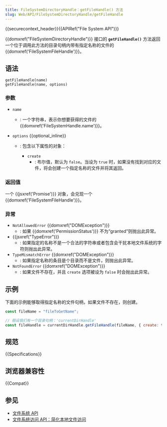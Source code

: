 ```yaml
---
title: FileSystemDirectoryHandle：getFileHandle() 方法
slug: Web/API/FileSystemDirectoryHandle/getFileHandle
---
```


{{securecontext_header}}{{APIRef("File System API")}}

{{domxref("FileSystemDirectoryHandle")}} 接口的 **`getFileHandle()`** 方法返回一个位于调用此方法的目录句柄内带有指定名称的文件的 {{domxref('FileSystemFileHandle')}}。

## 语法

```js-nolint
getFileHandle(name)
getFileHandle(name, options)
```

### 参数

- `name`
  - : 一个字符串，表示你想要获得的文件的 {{domxref('FileSystemHandle.name')}}。
- `options` {{optional_inline}}

  - : 包含以下属性的对象：

    - `create`
      - : 布尔值，默认为 `false`。当设为 `true` 时，如果没有找到对应的文件，将会创建一个指定名称的文件并将其返回。

### 返回值

一个 {{jsxref('Promise')}} 对象，会兑现一个 {{domxref('FileSystemFileHandle')}}。

### 异常

- `NotAllowedError` {{domxref("DOMException")}}
  - : 如果 {{domxref('PermissionStatus')}} 不为“granted”则抛出此异常。
- {{jsxref("TypeError")}}
  - : 如果指定的名称不是一个合法的字符串或者包含会干扰本地文件系统的字符则抛出此异常。
- `TypeMismatchError` {{domxref("DOMException")}}
  - : 如果指定名称的条目是个目录而不是文件，则抛出此异常。
- `NotFoundError` {{domxref("DOMException")}}
  - : 如果文件不存在，并且 `create` 选项被设为 `false` 时会抛出此异常。

## 示例

下面的示例能够取得指定名称的文件句柄，如果文件不存在，则创建。

```js
const fileName = "fileToGetName";

// 假设我们有一个目录句柄：'currentDirHandle'
const fileHandle = currentDirHandle.getFileHandle(fileName, { create: true });
```

## 规范

{{Specifications}}

## 浏览器兼容性

{{Compat}}

## 参见

- [文件系统 API](/zh-CN/docs/Web/API/File_System_API)
- [文件系统访问 API：简化本地文件访问](https://developer.chrome.com/articles/file-system-access/)
